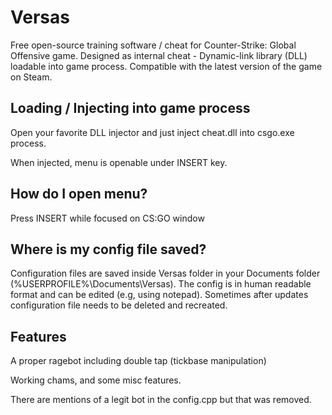 # Versas
Free open-source training software / cheat for Counter-Strike: Global Offensive game. Designed as internal cheat - Dynamic-link library (DLL) loadable into game process. Compatible with the latest version of the game on Steam.

## Loading / Injecting into game process
Open your favorite DLL injector and just inject cheat.dll into csgo.exe process.

When injected, menu is openable under INSERT key.

## How do I open menu?
Press INSERT while focused on CS:GO window

## Where is my config file saved?
Configuration files are saved inside Versas folder in your Documents folder (%USERPROFILE%\Documents\Versas). The config is in human readable format and can be edited (e.g, using notepad). Sometimes after updates configuration file needs to be deleted and recreated.

## Features
A proper ragebot including double tap (tickbase manipulation)
 
Working chams, and some misc features.

There are mentions of a legit bot in the config.cpp but that was removed.
